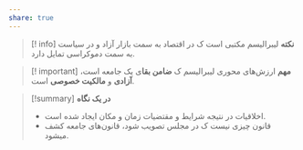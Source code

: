 ```yaml
---
share: true
---
```

>[! info] **نکته**
>لیبرالیسم مکتبی است ک در اقتصاد به سمت بازار آزاد و در سیاست به سمت دموکراسی تمایل دارد.

>[! important] **مهم**
>ارزش‌های محوری لیبرالیسم ک **ضامن بقا**ی یک جامعه است، **آزادی** و **مالکیت خصوصی** است. 

>[!summary] **در یک نگاه**
>- اخلاقیات در نتیجه شرایط و مقتضیات زمان و مکان ایجاد شده است. 
>- قانون چیزی نیست ک در مجلس تصویب شود، قانون‌های جامعه کشف میشود.

